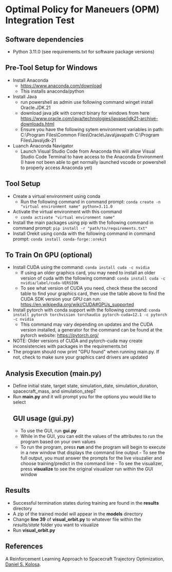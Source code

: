 # Optimal Policy for Maneuers (OPM) Integration Test

## Software dependencies
- Python 3.11.0 (see requirements.txt for software package versions)

## Pre-Tool Setup for Windows
- Install Anaconda
   - https://www.anaconda.com/download
   - This installs anaconda/python 
- Install Java  
   - run powershell as admin use following command 
      winget install Oracle.JDK.21
   - download java jdk with correct binary for windows from here https://www.oracle.com/java/technologies/javase/jdk21-archive-downloads.html
   - Ensure you have the following sytem environment variables in path:
      C:\Program Files\Common Files\Oracle\Java\javapath
      C:\Program Files\Java\jdk-21
- Luanch Anaconda Navigator
   - Launch Visual Studio Code from Anaconda this will allow Visual Studio Code Terminal to have access to the Anaconda Environment (I have not been able to get normally launched vscode or powershell to properly access Anaconda yet)



## Tool Setup
- Create a virtual environment using conda
   - Run the following command in command prompt: `conda create -n "virtual environment name" python=3.11.0`
- Activate the virtual environment with this command
   - `conda activate "virtual environment name"`
- Install the main packages using pip with the following command in command prompt: `pip install -r "path/to/requirements.txt"`
- Install Orekit using conda with the following command in command prompt: `conda install conda-forge::orekit`
## To Train On GPU (optional)
- Install CUDA using the command: `conda install cuda -c nvidia`
   - If using an older graphics card, you may need to install an older version of cuda with the following command: `conda install cuda -c nvidia/label/cuda-VERSION`
   - To see what version of CUDA you need, check these the second table to find your graphics card, then use the table above to find the CUDA SDK version your GPU can run: https://en.wikipedia.org/wiki/CUDA#GPUs_supported
- Install pytorch with conda support with the following command: `conda install pytorch torchvision torchaudio pytorch-cuda=12.1 -c pytorch -c nvidia`
   - This command may vary depending on updates and the CUDA version installed, a generator for the command can be found at the pytorch website: https://pytorch.org/
- NOTE: Older versions of CUDA and pytorch-cuda may create inconsistencies with packages in the requirements.txt
- The program should now print "GPU found" when running main.py. If not, check to make sure your graphics card drivers are updated

## Analysis Execution (main.py)
- Define initial state, target state, simulation_date, simulation_duration, spacecraft_mass, and simulation_stepT
- Run **main.py** and it will prompt you for the options you would like to select
   ## GUI usage (gui.py)
   - To use the GUI, run **gui.py**
   - While in the GUI, you can edit the values of the attributes to run the program based on your own values
   - To run the program, press **run** and the program will begin to execute in a new window that displays the command line output
         - To see the full output, you must answer the prompts for the live visuzalier and choose training/predict in the command line
         - To see the visualizer, press **visualize** to see the original visualizer run within the GUI window

## Results
- Successful termination states during training are found in the **results** directory
- A zip of the trained model will appear in the **models** directory
- Change **line 39** of **visual_orbit.py** to whatever file within the *results/state* folder you want to visualize
- Run **visual_orbit.py**

## References

A Reinforcement Learning Approach to Spacecraft Trajectory Optimization, [Daniel S. Kolosa](https://github.com/dkolosa/Satmind).
